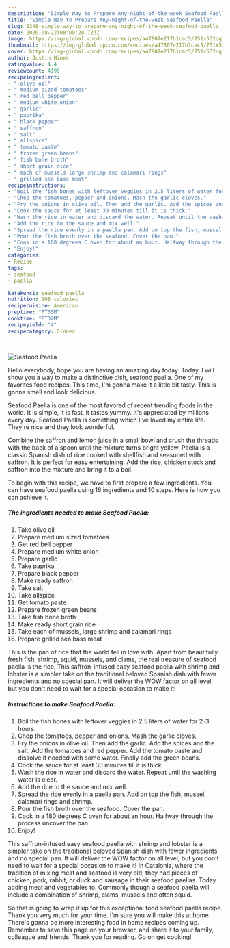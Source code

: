 ```yaml
---
description: "Simple Way to Prepare Any-night-of-the-week Seafood Paella"
title: "Simple Way to Prepare Any-night-of-the-week Seafood Paella"
slug: 5348-simple-way-to-prepare-any-night-of-the-week-seafood-paella
date: 2020-08-22T08:09:28.723Z
image: https://img-global.cpcdn.com/recipes/a47807e217b1cac5/751x532cq70/seafood-paella-recipe-main-photo.jpg
thumbnail: https://img-global.cpcdn.com/recipes/a47807e217b1cac5/751x532cq70/seafood-paella-recipe-main-photo.jpg
cover: https://img-global.cpcdn.com/recipes/a47807e217b1cac5/751x532cq70/seafood-paella-recipe-main-photo.jpg
author: Justin Hines
ratingvalue: 4.4
reviewcount: 4198
recipeingredient:
- " olive oil"
- " medium sized tomatoes"
- " red bell pepper"
- " medium white onion"
- " garlic"
- " paprika"
- " black pepper"
- " saffron"
- " salt"
- " allspice"
- " tomato paste"
- " frozen green beans"
- " fish bone broth"
- " short grain rice"
- " each of mussels large shrimp and calamari rings"
- " grilled sea bass meat"
recipeinstructions:
- "Boil the fish bones with leftover veggies in 2.5 liters of water for 2-3 hours."
- "Chop the tomatoes, pepper and onions. Mash the garlic cloves."
- "Fry the onions in olive oil. Then add the garlic. Add the spices and the salt. Add the tomatoes and red pepper. Add the tomato paste and dissolve if needed with some water. Finally add the green beans."
- "Cook the sauce for at least 30 minutes till it is thick."
- "Wash the rice in water and discard the water. Repeat until the washing water is clear."
- "Add the rice to the sauce and mix well."
- "Spread the rice evenly in a paella pan. Add on top the fish, mussel, calamari rings and shrimp."
- "Pour the fish broth over the seafood. Cover the pan."
- "Cook in a 180 degrees C oven for about an hour. Halfway through the process uncover the pan."
- "Enjoy!"
categories:
- Recipe
tags:
- seafood
- paella

katakunci: seafood paella 
nutrition: 108 calories
recipecuisine: American
preptime: "PT35M"
cooktime: "PT32M"
recipeyield: "4"
recipecategory: Dinner

---
```



![Seafood Paella](https://img-global.cpcdn.com/recipes/a47807e217b1cac5/751x532cq70/seafood-paella-recipe-main-photo.jpg)

Hello everybody, hope you are having an amazing day today. Today, I will show you a way to make a distinctive dish, seafood paella. One of my favorites food recipes. This time, I'm gonna make it a little bit tasty. This is gonna smell and look delicious.

Seafood Paella is one of the most favored of recent trending foods in the world. It is simple, it is fast, it tastes yummy. It's appreciated by millions every day. Seafood Paella is something which I've loved my entire life. They're nice and they look wonderful.

Combine the saffron and lemon juice in a small bowl and crush the threads with the back of a spoon until the mixture turns bright yellow. Paella is a classic Spanish dish of rice cooked with shellfish and seasoned with saffron. It is perfect for easy entertaining. Add the rice, chicken stock and saffron into the mixture and bring it to a boil.


To begin with this recipe, we have to first prepare a few ingredients. You can have seafood paella using 16 ingredients and 10 steps. Here is how you can achieve it.

<!--inarticleads1-->

##### The ingredients needed to make Seafood Paella:

1. Take  olive oil
1. Prepare  medium sized tomatoes
1. Get  red bell pepper
1. Prepare  medium white onion
1. Prepare  garlic
1. Take  paprika
1. Prepare  black pepper
1. Make ready  saffron
1. Take  salt
1. Take  allspice
1. Get  tomato paste
1. Prepare  frozen green beans
1. Take  fish bone broth
1. Make ready  short grain rice
1. Take  each of mussels, large shrimp and calamari rings
1. Prepare  grilled sea bass meat


This is the pan of rice that the world fell in love with. Apart from beautifully fresh fish, shrimp, squid, mussels, and clams, the real treasure of seafood paella is the rice. This saffron-infused easy seafood paella with shrimp and lobster is a simpler take on the traditional beloved Spanish dish with fewer ingredients and no special pan. It will deliver the WOW factor on all level, but you don&#39;t need to wait for a special occasion to make it! 

<!--inarticleads2-->

##### Instructions to make Seafood Paella:

1. Boil the fish bones with leftover veggies in 2.5 liters of water for 2-3 hours.
1. Chop the tomatoes, pepper and onions. Mash the garlic cloves.
1. Fry the onions in olive oil. Then add the garlic. Add the spices and the salt. Add the tomatoes and red pepper. Add the tomato paste and dissolve if needed with some water. Finally add the green beans.
1. Cook the sauce for at least 30 minutes till it is thick.
1. Wash the rice in water and discard the water. Repeat until the washing water is clear.
1. Add the rice to the sauce and mix well.
1. Spread the rice evenly in a paella pan. Add on top the fish, mussel, calamari rings and shrimp.
1. Pour the fish broth over the seafood. Cover the pan.
1. Cook in a 180 degrees C oven for about an hour. Halfway through the process uncover the pan.
1. Enjoy!


This saffron-infused easy seafood paella with shrimp and lobster is a simpler take on the traditional beloved Spanish dish with fewer ingredients and no special pan. It will deliver the WOW factor on all level, but you don&#39;t need to wait for a special occasion to make it! In Catalonia, where the tradition of mixing meat and seafood is very old, they had pieces of chicken, pork, rabbit, or duck and sausage in their seafood paellas. Today adding meat and vegetables to. Commonly though a seafood paella will include a combination of shrimp, clams, mussels and often squid. 

So that is going to wrap it up for this exceptional food seafood paella recipe. Thank you very much for your time. I'm sure you will make this at home. There's gonna be more interesting food in home recipes coming up. Remember to save this page on your browser, and share it to your family, colleague and friends. Thank you for reading. Go on get cooking!
